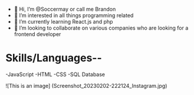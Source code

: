 - 👋 Hi, I’m @Soccermay or call me Brandon
- 👀 I’m interested in all things programming related
- 🌱 I’m currently learning React.js and php
- 💞️ I’m looking to collaborate on various companies who are looking for a frontend developer


# Skills/Languages--
-JavaScript
-HTML
-CSS
-SQL Database


![This is an image]
(Screenshot_20230202-222124_Instagram.jpg)
















